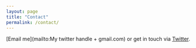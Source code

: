 ```yaml
---
layout: page
title: "Contact"
permalink: /contact/
---
```


[Email me](mailto:My twitter handle + gmail.com) or get in touch via [Twitter](https://www.twitter.com/jpilbeam).